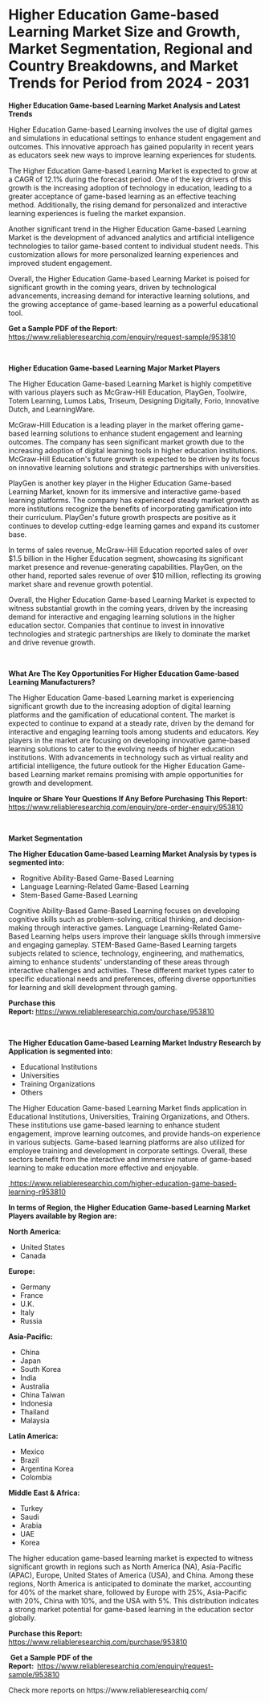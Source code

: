 <p><h1>Higher Education Game-based Learning Market Size and Growth, Market Segmentation, Regional and Country Breakdowns, and Market Trends for Period from 2024 -  2031</h1></p><p><strong>Higher Education Game-based Learning Market Analysis and Latest Trends</strong></p>
<p><p>Higher Education Game-based Learning involves the use of digital games and simulations in educational settings to enhance student engagement and outcomes. This innovative approach has gained popularity in recent years as educators seek new ways to improve learning experiences for students.</p><p>The Higher Education Game-based Learning Market is expected to grow at a CAGR of 12.1% during the forecast period. One of the key drivers of this growth is the increasing adoption of technology in education, leading to a greater acceptance of game-based learning as an effective teaching method. Additionally, the rising demand for personalized and interactive learning experiences is fueling the market expansion.</p><p>Another significant trend in the Higher Education Game-based Learning Market is the development of advanced analytics and artificial intelligence technologies to tailor game-based content to individual student needs. This customization allows for more personalized learning experiences and improved student engagement.</p><p>Overall, the Higher Education Game-based Learning Market is poised for significant growth in the coming years, driven by technological advancements, increasing demand for interactive learning solutions, and the growing acceptance of game-based learning as a powerful educational tool.</p></p>
<p><strong>Get a Sample PDF of the Report:&nbsp;</strong> <a href="https://www.reliableresearchiq.com/enquiry/request-sample/953810">https://www.reliableresearchiq.com/enquiry/request-sample/953810</a></p>
<p>&nbsp;</p>
<p><strong>Higher Education Game-based Learning Major Market Players</strong></p>
<p><p>The Higher Education Game-based Learning Market is highly competitive with various players such as McGraw-Hill Education, PlayGen, Toolwire, Totem Learning, Lumos Labs, Triseum, Designing Digitally, Forio, Innovative Dutch, and LearningWare. </p><p>McGraw-Hill Education is a leading player in the market offering game-based learning solutions to enhance student engagement and learning outcomes. The company has seen significant market growth due to the increasing adoption of digital learning tools in higher education institutions. McGraw-Hill Education's future growth is expected to be driven by its focus on innovative learning solutions and strategic partnerships with universities.</p><p>PlayGen is another key player in the Higher Education Game-based Learning Market, known for its immersive and interactive game-based learning platforms. The company has experienced steady market growth as more institutions recognize the benefits of incorporating gamification into their curriculum. PlayGen's future growth prospects are positive as it continues to develop cutting-edge learning games and expand its customer base.</p><p>In terms of sales revenue, McGraw-Hill Education reported sales of over $1.5 billion in the Higher Education segment, showcasing its significant market presence and revenue-generating capabilities. PlayGen, on the other hand, reported sales revenue of over $10 million, reflecting its growing market share and revenue growth potential. </p><p>Overall, the Higher Education Game-based Learning Market is expected to witness substantial growth in the coming years, driven by the increasing demand for interactive and engaging learning solutions in the higher education sector. Companies that continue to invest in innovative technologies and strategic partnerships are likely to dominate the market and drive revenue growth.</p></p>
<p>&nbsp;</p>
<p><strong>What Are The Key Opportunities For Higher Education Game-based Learning Manufacturers?</strong></p>
<p><p>The Higher Education Game-based Learning market is experiencing significant growth due to the increasing adoption of digital learning platforms and the gamification of educational content. The market is expected to continue to expand at a steady rate, driven by the demand for interactive and engaging learning tools among students and educators. Key players in the market are focusing on developing innovative game-based learning solutions to cater to the evolving needs of higher education institutions. With advancements in technology such as virtual reality and artificial intelligence, the future outlook for the Higher Education Game-based Learning market remains promising with ample opportunities for growth and development.</p></p>
<p><strong>Inquire or Share Your Questions If Any Before Purchasing This Report:</strong> <a href="https://www.reliableresearchiq.com/enquiry/pre-order-enquiry/953810">https://www.reliableresearchiq.com/enquiry/pre-order-enquiry/953810</a></p>
<p>&nbsp;</p>
<p><strong>Market Segmentation</strong></p>
<p><strong>The Higher Education Game-based Learning Market Analysis by types is segmented into:</strong></p>
<p><ul><li>Rognitive Ability-Based Game-Based Learning</li><li>Language Learning-Related Game-Based Learning</li><li>Stem-Based Game-Based Learning</li></ul></p>
<p><p>Cognitive Ability-Based Game-Based Learning focuses on developing cognitive skills such as problem-solving, critical thinking, and decision-making through interactive games. Language Learning-Related Game-Based Learning helps users improve their language skills through immersive and engaging gameplay. STEM-Based Game-Based Learning targets subjects related to science, technology, engineering, and mathematics, aiming to enhance students' understanding of these areas through interactive challenges and activities. These different market types cater to specific educational needs and preferences, offering diverse opportunities for learning and skill development through gaming.</p></p>
<p><strong>Purchase this Report:&nbsp;</strong><a href="https://www.reliableresearchiq.com/purchase/953810">https://www.reliableresearchiq.com/purchase/953810</a></p>
<p>&nbsp;</p>
<p><strong>The Higher Education Game-based Learning Market Industry Research by Application is segmented into:</strong></p>
<p><ul><li>Educational Institutions</li><li>Universities</li><li>Training Organizations</li><li>Others</li></ul></p>
<p><p>The Higher Education Game-based Learning Market finds application in Educational Institutions, Universities, Training Organizations, and Others. These institutions use game-based learning to enhance student engagement, improve learning outcomes, and provide hands-on experience in various subjects. Game-based learning platforms are also utilized for employee training and development in corporate settings. Overall, these sectors benefit from the interactive and immersive nature of game-based learning to make education more effective and enjoyable.</p></p>
<p><a href="https://www.reliableresearchiq.com/higher-education-game-based-learning-r953810">&nbsp;https://www.reliableresearchiq.com/higher-education-game-based-learning-r953810</a></p>
<p><strong>In terms of Region, the Higher Education Game-based Learning Market Players available by Region are:</strong></p>
<p>
    <p> <strong> North America: </strong>
        <ul>
            <li>United States</li>
            <li>Canada</li>
        </ul>
        </p> 
    <p> <strong> Europe: </strong>
        <ul>
            <li>Germany</li>
            <li>France</li>
            <li>U.K.</li>
            <li>Italy</li>
            <li>Russia</li>
        </ul>
        </p> 
    <p> <strong> Asia-Pacific: </strong>
        <ul>
            <li>China</li>
            <li>Japan</li>
            <li>South Korea</li>
            <li>India</li>
            <li>Australia</li>
            <li>China Taiwan</li>
            <li>Indonesia</li>
            <li>Thailand</li>
            <li>Malaysia</li>
        </ul>
        </p> 
    <p> <strong> Latin America: </strong>
        <ul>
            <li>Mexico</li>
            <li>Brazil</li>
            <li>Argentina Korea</li>
            <li>Colombia</li>
        </ul>
        </p> 
    <p> <strong> Middle East & Africa: </strong>
        <ul>
            <li>Turkey</li>
            <li>Saudi</li>
            <li>Arabia</li>
            <li>UAE</li>
            <li>Korea</li>
        </ul>
    </p>
    </p>
<p><p>The higher education game-based learning market is expected to witness significant growth in regions such as North America (NA), Asia-Pacific (APAC), Europe, United States of America (USA), and China. Among these regions, North America is anticipated to dominate the market, accounting for 40% of the market share, followed by Europe with 25%, Asia-Pacific with 20%, China with 10%, and the USA with 5%. This distribution indicates a strong market potential for game-based learning in the education sector globally.</p></p>
<p><strong>Purchase this Report: </strong><a href="https://www.reliableresearchiq.com/purchase/953810">https://www.reliableresearchiq.com/purchase/953810</a></p>
<p>&nbsp;<strong>Get a Sample PDF of the Report:&nbsp;&nbsp;</strong><a href="https://www.reliableresearchiq.com/enquiry/request-sample/953810">https://www.reliableresearchiq.com/enquiry/request-sample/953810</a></p>
<p><strong></strong></p>
<p>Check more reports on https://www.reliableresearchiq.com/</p>